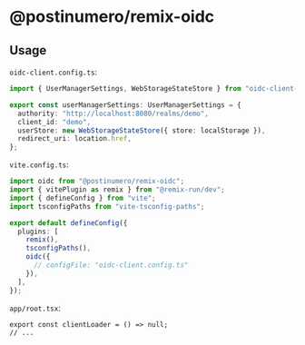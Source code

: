 # @postinumero/remix-oidc

## Usage

`oidc-client.config.ts`:

```ts
import { UserManagerSettings, WebStorageStateStore } from "oidc-client-ts";

export const userManagerSettings: UserManagerSettings = {
  authority: "http://localhost:8080/realms/demo",
  client_id: "demo",
  userStore: new WebStorageStateStore({ store: localStorage }),
  redirect_uri: location.href,
};
```

`vite.config.ts`:

```ts
import oidc from "@postinumero/remix-oidc";
import { vitePlugin as remix } from "@remix-run/dev";
import { defineConfig } from "vite";
import tsconfigPaths from "vite-tsconfig-paths";

export default defineConfig({
  plugins: [
    remix(),
    tsconfigPaths(),
    oidc({
      // configFile: "oidc-client.config.ts"
    }),
  ],
});
```

`app/root.tsx`:

```tsx
export const clientLoader = () => null;
// ...
```
